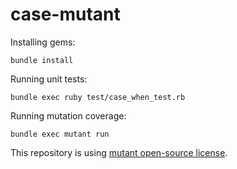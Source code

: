 # case-mutant

Installing gems:

```
bundle install
```

Running unit tests:
```
bundle exec ruby test/case_when_test.rb
```

Running mutation coverage:
```
bundle exec mutant run
```

This repository is using [mutant open-source license](https://github.com/mbj/mutant#getting-an-opensource-license).
